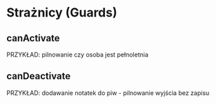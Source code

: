 # Strażnicy (Guards)

## canActivate

PRZYKŁAD: pilnowanie czy osoba jest pełnoletnia

## canDeactivate

PRZYKŁAD: dodawanie notatek do piw - pilnowanie wyjścia bez zapisu
